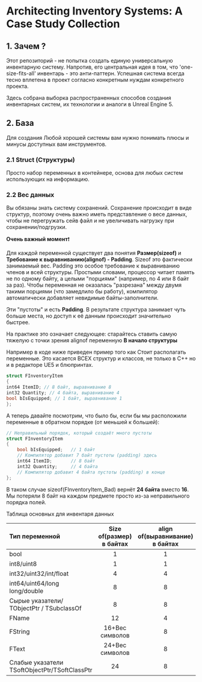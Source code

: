 # Architecting Inventory Systems: A Case Study Collection

## 1. Зачем ?

Этот репозиторий - не попытка создать единую универсальную инвентарную систему. Напротив, его центральная идея в том, что 'one-size-fits-all' инвентарь - это анти-паттерн. Успешная система всегда тесно вплетена в проект согласно конкретным нуждам конкретного проекта.

Здесь собрана выборка распространенных способов создания инвентарных систем, их технологии и аналоги в Unreal Engine 5. 
## 2. База

Для создания Любой хорошей системы вам нужно понимать плюсы и минусы доступных вам инструментов.

### 2.1 Struct (Структуры)

Просто набор переменных в контейнере, основа для любых систем использующих на информацию.

### 2.2 Вес данных 

Вы обязаны знать систему сохранений. Сохранение происходит в виде структур, поэтому очень важно иметь представление о весе данных, чтобы не перегружать сейв файл и не увеличивать нагрузку при сохранении/подгрузки.

**Очень важный момент**❗ 

Для каждой переменной существует два понятия **Размер(sizeof)** и **Требование к выравниванию(alignof) - Padding**. Sizeof это фактически занимаемый вес. Padding это особое требование к выравниванию членов и всей структуры. Простыми словами, процессор читает память не по одному байту, а целыми "порциями" (например, по 4 или 8 байт за раз). Чтобы переменная не оказалась "разрезана" между двумя такими порциями (что замедлило бы работу), компилятор автоматически добавляет невидимые байты-заполнители.

Эти "пустоты" и есть **Padding**. В результате структура занимает чуть больше места, но доступ к её данным происходит значительно быстрее.

На практике это означает следующее: старайтесь ставить самую тяжелую с точки зрения alignof переменную **В начало структуры** 

Например в коде ниже приведен пример того как Стоит располагать переменные. Это касается ВСЕХ структур и классов, не только в С++ но и в редакторе UE5 и блюпринтах.

```cpp
struct FInventoryItem 
{ 
int64 ItemID; // 8 байт, выравнивание 8 
int32 Quantity; // 4 байта, выравнивание 4 
bool bIsEquipped; // 1 байт, выравнивание 1 
};
```

А теперь давайте посмотрим, что было бы, если бы мы расположили переменные в обратном порядке (от меньшей к большей):

```cpp
// Неправильный порядок, который создаёт много пустоты
struct FInventoryItem
{
    bool bIsEquipped;   // 1 байт
    // Компилятор добавит 7 байт пустоты (padding) здесь
    int64 ItemID;       // 8 байт
    int32 Quantity;     // 4 байта
    // Компилятор добавит 4 байта пустоты (padding) в конце
};
```

В таком случае sizeof(FInventoryItem_Bad) вернёт **24 байта** вместо **16**. Мы потеряли 8 байт на каждом предмете просто из-за неправильного порядка полей. 

Таблица основных для инвентаря данных

| Тип переменной                                | Size of(размер) в байтах | align of(выравнивание) в байтах |
| :-------------------------------------------- | :----------------------: | :-----------------------------: |
| bool                                          |            1             |                1                |
| int8/uint8                                    |            1             |                1                |
| int32/uint32/int/float                        |            4             |                4                |
| int64/uint64/long long/double                 |            8             |                8                |
| Сырые указатели/ TObjectPtr / TSubclassOf     |            8             |                8                |
| FName                                         |            12            |                4                |
| FString                                       |     16+Вес символов      |                8                |
| FText                                         |     24+Вес символов      |                8                |
| Слабые указатели TSoftObjectPtr/TSoftClassPtr |            24            |                8                |
